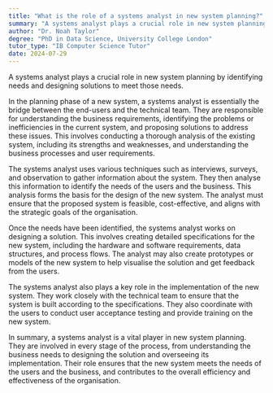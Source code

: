 ```yaml
---
title: "What is the role of a systems analyst in new system planning?"
summary: "A systems analyst plays a crucial role in new system planning by identifying needs and designing solutions to meet those needs."
author: "Dr. Noah Taylor"
degree: "PhD in Data Science, University College London"
tutor_type: "IB Computer Science Tutor"
date: 2024-07-29
---
```


A systems analyst plays a crucial role in new system planning by identifying needs and designing solutions to meet those needs.

In the planning phase of a new system, a systems analyst is essentially the bridge between the end-users and the technical team. They are responsible for understanding the business requirements, identifying the problems or inefficiencies in the current system, and proposing solutions to address these issues. This involves conducting a thorough analysis of the existing system, including its strengths and weaknesses, and understanding the business processes and user requirements.

The systems analyst uses various techniques such as interviews, surveys, and observation to gather information about the system. They then analyse this information to identify the needs of the users and the business. This analysis forms the basis for the design of the new system. The analyst must ensure that the proposed system is feasible, cost-effective, and aligns with the strategic goals of the organisation.

Once the needs have been identified, the systems analyst works on designing a solution. This involves creating detailed specifications for the new system, including the hardware and software requirements, data structures, and process flows. The analyst may also create prototypes or models of the new system to help visualise the solution and get feedback from the users.

The systems analyst also plays a key role in the implementation of the new system. They work closely with the technical team to ensure that the system is built according to the specifications. They also coordinate with the users to conduct user acceptance testing and provide training on the new system.

In summary, a systems analyst is a vital player in new system planning. They are involved in every stage of the process, from understanding the business needs to designing the solution and overseeing its implementation. Their role ensures that the new system meets the needs of the users and the business, and contributes to the overall efficiency and effectiveness of the organisation.
    